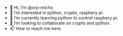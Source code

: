 - 👋 Hi, I’m @xrp-micho
- 👀 I’m interested in python, crypto, raspbery pi.
- 🌱 I’m currently learning python to control raspbery pi.
- 💞️ I’m looking to collaborate on crypto and python.
- 📫 How to reach me here.

<!---
xrp-micho/xrp-micho is a ✨ special ✨ repository because its `README.md` (this file) appears on your GitHub profile.
You can click the Preview link to take a look at your changes.
--->
